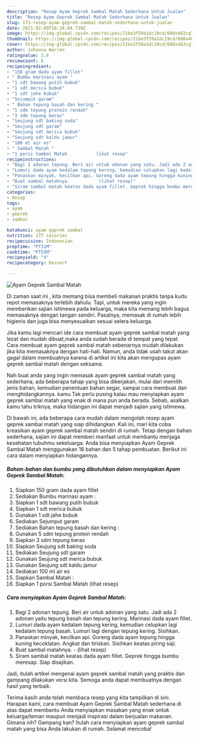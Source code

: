 ```yaml
---
description: "Resep Ayam Geprek Sambal Matah Sederhana Untuk Jualan"
title: "Resep Ayam Geprek Sambal Matah Sederhana Untuk Jualan"
slug: 173-resep-ayam-geprek-sambal-matah-sederhana-untuk-jualan
date: 2021-02-09T18:34:04.739Z
image: https://img-global.cpcdn.com/recipes/21be3f59a1dc19cd/680x482cq70/ayam-geprek-sambal-matah-foto-resep-utama.jpg
thumbnail: https://img-global.cpcdn.com/recipes/21be3f59a1dc19cd/680x482cq70/ayam-geprek-sambal-matah-foto-resep-utama.jpg
cover: https://img-global.cpcdn.com/recipes/21be3f59a1dc19cd/680x482cq70/ayam-geprek-sambal-matah-foto-resep-utama.jpg
author: Johanna Warren
ratingvalue: 3.6
reviewcount: 6
recipeingredient:
- "150 gram dada ayam fillet"
- " Bumbu marinasi ayam "
- "1 sdt bawang putih bubuk"
- "1 sdt merica bubuk"
- "1 sdt jahe bubuk"
- "Sejumput garam"
- " Bahan tepung basah dan kering "
- "5 sdm tepung protein rendah"
- "3 sdm tepung beras"
- "Seujung sdt baking soda"
- "Seujung sdt garam"
- "Seujung sdt merica bubuk"
- "Seujung sdt kaldu jamur"
- "100 ml air es"
- " Sambal Matah "
- "1 porsi Sambal Matah           lihat resep"
recipeinstructions:
- "Bagi 2 adonan tepung. Beri air untuk adonan yang satu. Jadi ada 2 adonan yaitu tepung basah dan tepung kering. Marinasi dada ayam fillet."
- "Lumuri dada ayam kedalam tepung kering, kemudian celupkan lagi kedalam tepung basah. Lumuri lagi dengan tepung kering. Sisihkan."
- "Panaskan minyak, kecilkan api. Goreng dada ayam tepung hingga kuning kecoklatan. Angkat dan tiriskan. Sisihkan keatas piring saji."
- "Buat sambal matahnya.           (lihat resep)"
- "Siram sambal matah keatas dada ayam fillet. Geprek hingga bumbu meresap. Siap disajikan."
categories:
- Resep
tags:
- ayam
- geprek
- sambal

katakunci: ayam geprek sambal 
nutrition: 277 calories
recipecuisine: Indonesian
preptime: "PT31M"
cooktime: "PT55M"
recipeyield: "4"
recipecategory: Dessert

---
```



![Ayam Geprek Sambal Matah](https://img-global.cpcdn.com/recipes/21be3f59a1dc19cd/680x482cq70/ayam-geprek-sambal-matah-foto-resep-utama.jpg)

Di zaman  saat ini , kita memang bisa membeli makanan praktis tanpa kudu repot memasaknya terlebih dahulu. Tapi, untuk mereka yang ingin memberikan sajian istimewa pada keluarga, maka kita memang lebih bagus memasaknya dengan tangan sendiri. Pasalnya, memasak di rumah lebih higienis dan juga bisa menyesuaikan sesuai selera keluarga.

Jika kamu lagi mencari ide cara membuat ayam geprek sambal matah yang lezat dan mudah dibuat,maka anda sudah berada di tempat yang tepat. Cara membuat ayam geprek sambal matah  sebenarnya mudah dilakukan jika kita memasaknya dengan hati-hati. Namun, anda tidak usah takut akan gagal dalam membuatnya 
karena di artikel ini kita akan mengupas ayam geprek sambal matah dengan seksama.  



Nah buat anda yang ingin memasak ayam geprek sambal matah yang sederhana, ada beberapa tahap yang bisa dikerjakan, mulai dari memilih jenis bahan, kemudian penentuan bahan segar, sampai cara membuat dan menghidangkannya. kamu Tak perlu pusing kalau mau menyiapkan ayam geprek sambal matah yang enak di mana pun anda berada. Sebab, asalkan kamu  tahu triknya, maka hidangan ini dapat menjadi sajian yang istimewa.

Di bawah ini, ada beberapa cara mudah dalam mengolah resep ayam geprek sambal matah yang siap dihidangkan. Kali ini, mari kita coba kreasikan ayam geprek sambal matah sendiri di rumah. Tetap dengan bahan sederhana, sajian ini dapat memberi manfaat untuk membantu menjaga kesehatan tubuhmu sekeluarga. Anda bisa menyiapkan Ayam Geprek Sambal Matah menggunakan 16 bahan dan 5 tahap pembuatan. Berikut ini cara dalam menyiapkan hidangannya.

<!--inarticleads1-->

##### Bahan-bahan dan bumbu yang dibutuhkan dalam menyiapkan Ayam Geprek Sambal Matah:

1. Siapkan 150 gram dada ayam fillet
1. Sediakan  Bumbu marinasi ayam :
1. Siapkan 1 sdt bawang putih bubuk
1. Siapkan 1 sdt merica bubuk
1. Gunakan 1 sdt jahe bubuk
1. Sediakan Sejumput garam
1. Sediakan  Bahan tepung basah dan kering :
1. Gunakan 5 sdm tepung protein rendah
1. Siapkan 3 sdm tepung beras
1. Siapkan Seujung sdt baking soda
1. Sediakan Seujung sdt garam
1. Gunakan Seujung sdt merica bubuk
1. Gunakan Seujung sdt kaldu jamur
1. Sediakan 100 ml air es
1. Siapkan  Sambal Matah :
1. Siapkan 1 porsi Sambal Matah           (lihat resep)




<!--inarticleads2-->

##### Cara menyiapkan Ayam Geprek Sambal Matah:

1. Bagi 2 adonan tepung. Beri air untuk adonan yang satu. Jadi ada 2 adonan yaitu tepung basah dan tepung kering. Marinasi dada ayam fillet.
1. Lumuri dada ayam kedalam tepung kering, kemudian celupkan lagi kedalam tepung basah. Lumuri lagi dengan tepung kering. Sisihkan.
1. Panaskan minyak, kecilkan api. Goreng dada ayam tepung hingga kuning kecoklatan. Angkat dan tiriskan. Sisihkan keatas piring saji.
1. Buat sambal matahnya. -           (lihat resep)
1. Siram sambal matah keatas dada ayam fillet. Geprek hingga bumbu meresap. Siap disajikan.




Jadi, itulah artikel mengenai  ayam geprek sambal matah  yang praktis dan gampang dilakukan versi kita. Semoga anda dapat membuatnya dengan hasil yang terbaik. 

Terima kasih anda telah membaca resep yang kita tampilkan di sini. Harapan kami, cara membuat  Ayam Geprek Sambal Matah sederhana di atas dapat membantu Anda menyiapkan masakan yang enak untuk keluarga/teman maupun menjadi inspirasi dalam berjualan makanan. Gimana nih? Gampang kan? Itulah cara menyiapkan ayam geprek sambal matah yang bisa Anda lakukan di rumah. Selamat mencoba!

